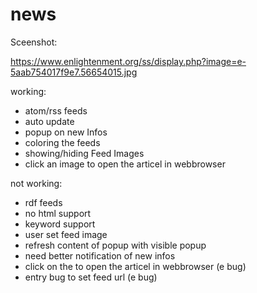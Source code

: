 # news

Sceenshot:

https://www.enlightenment.org/ss/display.php?image=e-5aab754017f9e7.56654015.jpg

working:

- atom/rss feeds
- auto update
- popup on new Infos
- coloring the feeds
- showing/hiding Feed Images
- click an image to open the articel in webbrowser

not working:

- rdf feeds
- no html support
- keyword support
- user set feed image
- refresh content of popup with visible popup
- need better notification of new infos
- click on the  to open the articel in webbrowser (e bug)
- entry bug to set feed url (e bug)
